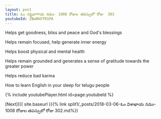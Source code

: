 ```yaml
---
layout: post
title: ఓం సష్టిబాగాయ నమః- 1008 రోజుల తపస్సులో రోజు  303
youtubeId: ZBwNHVTR1PA
---
```

 
 
Helps get goodness, bliss and peace and God's blessings
 
Helps remain focused, help generate inner energy 
 
Helps boost physical and mental health 
 
Helps remain grounded and generates a sense of gratitude towards the greater power 
 
Helps reduce bad karma
 
How to learn English in your sleep for telugu people
 
 
 
 


{% include youtubePlayer.html id=page.youtubeId %}
 
[Next]({{ site.baseurl }}{% link split1/_posts/2018-03-06-ఓం విశాఖాయ నమః- 1008 రోజుల తపస్సులో రోజు  302.md%})
 
